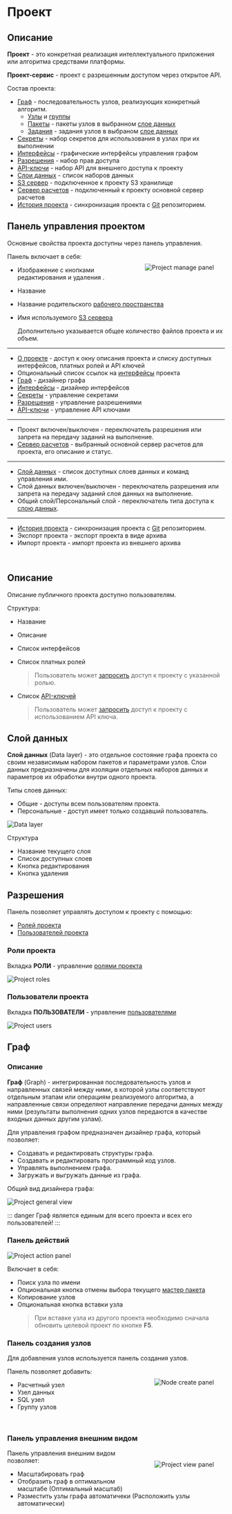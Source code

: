 # Проект

## Описание

**Проект** - это конкретная реализация интеллектуального приложения или алгоритма средствами платформы.

**Проект-сервис** - проект с разрешенным доступом через открытое API.

Состав проекта:

- [Граф](#граф) - последовательность узлов, реализующих конкретный алгоритм.
  - [Узлы](./nodes.md) и [группы](./nodes.md#группа)
  - [Пакеты](./package.md) - пакеты узлов в выбранном [слое данных][3]
  - [Задания](./job.md) - задания узлов в выбраном [слое данных][3]
- [Секреты](./secrets.md) - набор секретов для использования в узлах при их выполнении
- [Интерфейсы](./interface.md) - графические интерфейсы управления графом
- [Разрешения](#разрешения) - набор прав доступа
- [API-ключи](./api_keys.md) - набор API для внешнего доступа к проекту
- [Слои данных][3] - список наборов данных
- [S3 сервер](./s3.md) - подключенное к проекту S3 хранилище
- [Cервер расчетов](./executor.md) - подключенный к проекту основной сервер расчетов
- [История проекта][4] - синхронизация проекта с [Git][5] репозиторием.

## Панель управления проектом

Основные свойства проекта доступны через панель управления.

<img src="/images/common/project_manage_panel.png" align="right" alt="Project manage panel" style="margin: 5%;">

Панель включает в себя:

- Изображение с кнопками редактирования <span class="iconify-inline" data-icon="mdi:pencil"></span> и удаления <span class="iconify-inline" data-icon="mdi:delete"></span>.
- Название
- <span class="iconify-inline" data-icon="mdi:notebook"></span> Название родительского [рабочего пространства](#workspace.md)
- <span class="iconify-inline" data-icon="mdi:folder-network"></span> Имя используемого [S3 сервера](./s3.md)

  Дополнительно указывается общее количество файлов проекта и их объем.

---

- <span class="iconify-inline" data-icon="mdi:information"></span> [О проекте](#описание) - доступ к окну описания проекта и списку доступных интерфейсов, платных ролей и API ключей
- Опциональный список ссылок на [интерфейсы](./interface.md) проекта
- <span class="iconify-inline" data-icon="mdi:sitemap"></span> [Граф](#граф) - дизайнер графа
- <span class="iconify-inline" data-icon="mdi:view-dashboard-edit"></span> [Интерфейсы](./interface.md) - дизайнер интерфейсов
- <span class="iconify-inline" data-icon="mdi:eye-off"></span> [Секреты](./secrets.md) - управление секретами
- <span class="iconify-inline" data-icon="mdi:shield-account"></span> [Разрешения](#разрешения) - управление разрешениями
- <span class="iconify-inline" data-icon="mdi:shield-key"></span> [API-ключи](./api_keys.md) - управление API ключами

---

- <span class="iconify-inline" data-icon="mdi:power"></span> Проект включен/выключен - переключатель разрешения или запрета на передачу заданий на выполнение.
- <span class="iconify-inline" data-icon="mdi:server"></span> [Cервер расчетов](./executor.md) - выбранный основной сервер расчетов для проекта, его описание и статус.

---

- <span class="iconify-inline" data-icon="mdi:layers"></span> [Слой данных][3] - список доступных слоев данных и команд управления ими.
- <span class="iconify-inline" data-icon="mdi:power"></span> Слой данных включен/выключен - переключатель разрешения или запрета на передачу заданий слоя данных на выполнение.
- <span class="iconify-inline" data-icon="mdi:account-eye"></span> Общий слой/Персональный слой - переключатель типа доступа к [слою данных][3].

---

- <span class="iconify-inline" data-icon="mdi:git"></span> [История проекта][4] - синхронизация проекта с [Git][5] репозиторием.
- <span class="iconify-inline" data-icon="mdi:file-export"></span> Экспорт проекта - экспорт проекта в виде архива
- <span class="iconify-inline" data-icon="mdi:file-import"></span> Импорт проекта - импорт проекта из внешнего архива

<br clear="right"/>

## Описание

Описание публичного проекта доступно пользователям.

Структура:

- Название
- Описание
- <span class="iconify-inline" data-icon="mdi:view-dashboard-edit"></span> Список интерфейсов
- <span class="iconify-inline" data-icon="mdi:ticket-account"></span> Список платных ролей

  > Пользователь может [запросить][1] доступ к проекту с указанной ролью.

- <span class="iconify-inline" data-icon="mdi:shield-key"></span> Список [API-ключей](./api_keys.md)

  > Пользователь может [запросить][2] доступ к проекту с использованием API ключа.

## Слой данных

**Слой данных** (Data layer) - это отдельное состояние графа проекта со своим независимым набором пакетов и параметрами узлов. Слои данных предназначены для изоляции отдельных наборов данных и параметров их обработки внутри одного проекта.

Типы слоев данных:

- Общие - доступы всем пользователям проекта.
- Персональные - доступ имеет только создавший пользователь.

![Data layer](/images/common/datalayer.png)

Структура

- Название текущего слоя
- <span class='iconify-inline' data-icon='mdi:menu-down'></span> Список доступных слоев
- <span class='iconify-inline' data-icon='mdi:pencil'></span> Кнопка редактирования
- <span class='iconify-inline' data-icon='mdi:delete'></span> Кнопка удаления

## Разрешения

Панель позволяет управлять доступом к проекту с помощью:

- [Ролей проекта](#роли-проекта)
- [Пользователей проекта](#пользователи-проекта)

### Роли проекта

Вкладка **РОЛИ** - yправление [ролями проекта](/docs/desc/project_role.md)

![Project roles](/images/common/permissions_roles.png)

### Пользователи проекта

Вкладка **ПОЛЬЗОВАТЕЛИ** - управление [пользователями](/docs/desc/project_user.md)

![Project users](/images/common/permissions_users.png)

## Граф

### Описание

**Граф** (Graph) - интегрированная последовательность узлов и направленных связей между ними, в которой узлы соответствуют отдельным этапам или операциям реализуемого алгоритма, а направленные связи определяют направление передачи данных между ними (результаты выполнения одних узлов передаются в качестве входных данных другим узлам).

Для управления графом предназначен дизайнер графа, который позволяет:

- Cоздавать и редактировать структуры графа.
- Создавать и редактировать программный код узлов.
- Управлять выполнением графа.
- Загружать и выгружать данные из графа.

Общий вид дизайнера графа:

![Project general view](./images/project/general.png)

::: danger <span class='iconify' data-icon='gg:danger' style='color: #cc0000; font-size: 24px;'></span>
Граф является единым для всего проекта и всех его пользователей!
:::

### Панель действий

![Project action panel](/images/common/project_action_panel.png)

Включает в себя:

- <span class="iconify-inline" data-icon="mdi:magnify"></span> Поиск узла по имени
- <span class="iconify-inline" data-icon="mdi:pin-off" style="color: red"></span> Опциональная кнопка отмены выбора текущего [мастер пакета](/docs/desc/nodes.md#пакеты)
- <span class="iconify-inline" data-icon="mdi:content-copy"></span> Копирование узлов
- <span class="iconify-inline" data-icon="mdi:content-paste"></span> Опциональная кнопка вставки узла
  > При вставке узла из другого проекта необходимо сначала обновить целевой проект по кнопке **F5**.

### Панель создания узлов

Для добавления узлов используется панель создания узлов.

<img src="./images/project/create_panel.png" align="right" alt="Node create panel" style="margin: 5%;">

Панель позволяет добавить:

- <span class="iconify-inline" data-icon="mdi:kubernetes"></span> Расчетный узел
- <span class="iconify-inline" data-icon="mdi:download-circle"></span> Узел данных
- <span class="iconify-inline" data-icon="mdi:database"></span> SQL узел
- <span class="iconify-inline" data-icon="mdi:group"></span> Группу узлов

<br clear="right"/>

### Панель управления внешним видом

<img src="./images/project/view_panel.png" align="right" alt="Project view panel" style="margin: 5%;">

Панель управления внешним видом позволяет:

- <span class="iconify-inline" data-icon="mdi:magnify-plus"></span> <span class="iconify-inline" data-icon="mdi:magnify-minus"></span> Масштабировать граф
- <span class="iconify-inline" data-icon="mdi:magnify-scan"></span> Отобразить граф в оптимальном масштабе (Оптимальный масштаб)
- <span class="iconify-inline" data-icon="mdi:auto-fix"></span> Разместить узлы графа автоматичеки (Расположить узлы автоматически)

<br clear="right"/>

[1]: /docs/instructions/role.md#запрос-платнои-роли
[2]: /docs/instructions/api_keys.md#запрос-ключа
[3]: #слои-данных
[4]: /docs/desc/git.md
[5]: https://git-scm.com/
